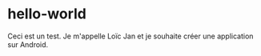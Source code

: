 # hello-world
Ceci est un test. 
Je m'appelle Loïc Jan et je souhaite créer une application sur Android. 
